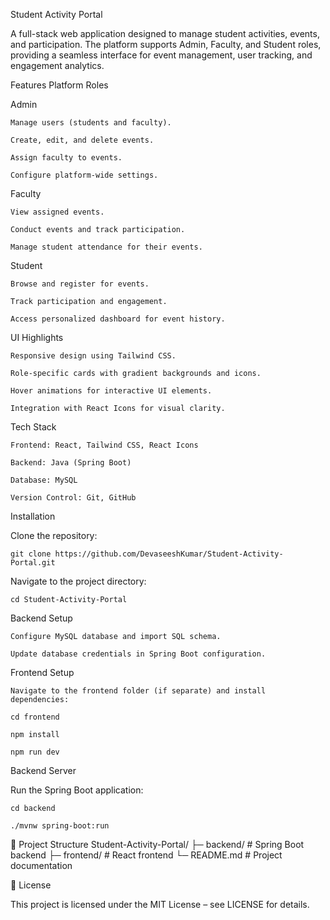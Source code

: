 Student Activity Portal

A full-stack web application designed to manage student activities, events, and participation. The platform supports Admin, Faculty, and Student roles, providing a seamless interface for event management, user tracking, and engagement analytics.

Features
  Platform Roles
  
  Admin

    Manage users (students and faculty).

    Create, edit, and delete events.

    Assign faculty to events.

    Configure platform-wide settings.

  Faculty

    View assigned events.

    Conduct events and track participation.

    Manage student attendance for their events.

  Student

    Browse and register for events.

    Track participation and engagement.

    Access personalized dashboard for event history.

  UI Highlights

    Responsive design using Tailwind CSS.

    Role-specific cards with gradient backgrounds and icons.

    Hover animations for interactive UI elements.

    Integration with React Icons for visual clarity.

  Tech Stack

    Frontend: React, Tailwind CSS, React Icons

    Backend: Java (Spring Boot)

    Database: MySQL

    Version Control: Git, GitHub

Installation

Clone the repository:

    git clone https://github.com/DevaseeshKumar/Student-Activity-Portal.git


Navigate to the project directory:

    cd Student-Activity-Portal


Backend Setup

    Configure MySQL database and import SQL schema.

    Update database credentials in Spring Boot configuration.

Frontend Setup

    Navigate to the frontend folder (if separate) and install dependencies:

    cd frontend

    npm install

    npm run dev

Backend Server

Run the Spring Boot application:

    cd backend

    ./mvnw spring-boot:run

📂 Project Structure
    Student-Activity-Portal/
    ├─ backend/          # Spring Boot backend
    ├─ frontend/         # React frontend
    └─ README.md         # Project documentation


📄 License

This project is licensed under the MIT License – see LICENSE
 for details.
